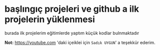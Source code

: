# başlıngıç projeleri ve github a ilk projelerin yüklenmesi
burada ilk projelerim eğitimlerde yaptım küçük kodlar bulnmaktadır

**Not:** https://youtube.com 'daki içeiklei için `Sadık UYGUN`' a teşekkür ederim.
